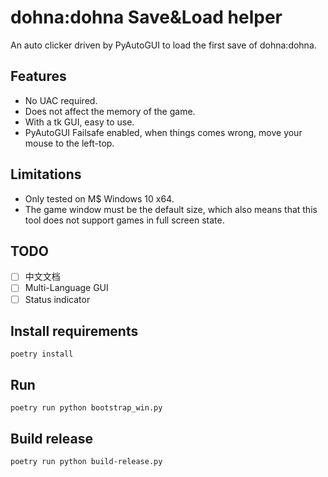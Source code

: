 # dohna:dohna Save&Load helper

An auto clicker driven by PyAutoGUI to load the first save of dohna:dohna.

## Features

* No UAC required.
* Does not affect the memory of the game.
* With a tk GUI, easy to use.
* PyAutoGUI Failsafe enabled, when things comes wrong, move your mouse to the left-top.

## Limitations

* Only tested on M$ Windows 10 x64.
* The game window must be the default size, which also means that this tool does not support games in full screen state.

## TODO

* [ ] 中文文档
* [ ] Multi-Language GUI
* [ ] Status indicator

## Install requirements

```shell
poetry install
```

## Run

```shell
poetry run python bootstrap_win.py
```

## Build release

```shell
poetry run python build-release.py
```
